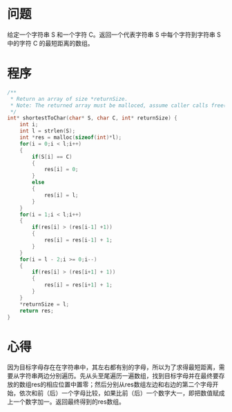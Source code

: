 # 问题
给定一个字符串 S 和一个字符 C。返回一个代表字符串 S 中每个字符到字符串 S 中的字符 C 的最短距离的数组。
# 程序
```C
/**
 * Return an array of size *returnSize.
 * Note: The returned array must be malloced, assume caller calls free().
 */
int* shortestToChar(char* S, char C, int* returnSize) {
    int i;
    int l = strlen(S);
    int *res = malloc(sizeof(int)*l);
    for(i = 0;i < l;i++)
    {
        if(S[i] == C)
        {
            res[i] = 0;
        }
        else
        {
            res[i] = l;
        }
    }
    for(i = 1;i < l;i++)
    {
        if(res[i] > (res[i-1] +1))
        {
            res[i] = res[i-1] + 1;
        }
    }
    for(i = l - 2;i >= 0;i--)
    {
        if(res[i] > (res[i+1] + 1))
        {
            res[i] = res[i+1] + 1;
        }
    }
    *returnSize = l;
    return res;
}
```
# 心得
因为目标字母存在在字符串中，其左右都有别的字母，所以为了求得最短距离，需要从字符串两边分别遍历。先从头至尾遍历一遍数组，找到目标字母并在最终要存放的数组res的相应位置中置零；然后分别从res数组左边和右边的第二个字母开始，依次和前（后）一个字母比较，如果比前（后）一个数字大一，即把数值赋成上一个数字加一。返回最终得到的res数组。
